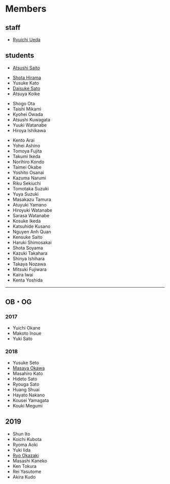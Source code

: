 # Members
<h2>staff</h2>
<ul>
 	<li id="ryuichiueda"><a href="https://lab.ueda.tech/?page_id=42">Ryuichi Ueda</a></li>
</ul>
<h2>students</h2>
<ul>
 	<li><a href="http://www.asrobot.me/">Atsushi Saito</a></li>
</ul>
<ul>
 	<li><a href="http://habatafuture.hatenablog.jp/" target="_blank" rel="noopener noreferrer">Shota Hirama</a></li>
 	<li>Yusuke Kato</li>
 	<li><a href="https://tiryoh.com/" target="_blank" rel="noopener noreferrer">Daisuke Sato</a></li>
 	<li>Atsuya Koike</li>
</ul>
<ul>
 	<li>Shogo Ota</li>
 	<li>Taishi Mikami</li>
 	<li>Kyohei Owada</li>
 	<li>Atsushi Kuwagata</li>
 	<li>Yuuki Watanabe</li>
 	<li>Hiroya Ishikawa</li>
</ul>
<ul>
 	<li><span class="s1">Kento Arai</span></li>
 	<li><span class="s1">Yohei Ashino</span></li>
 	<li><span class="s1">Tomoya Fujita</span></li>
 	<li><span class="s1">Takumi Ikeda</span></li>
 	<li>Norihiro Kondo</li>
 	<li><span class="s1">Taimei Okabe</span></li>
 	<li><span class="s1">Yoshito Osanai</span></li>
 	<li><span class="s1">Kazuma Narumi</span></li>
 	<li><span class="s1">Riku Sekiuchi</span></li>
 	<li>Tomotaka Suzuki</li>
 	<li>Yuya Suzuki</li>
 	<li><span class="s1">Masakazu Tamura</span></li>
 	<li>Atuyuki Yamano</li>
 	<li><span class="s1">Hiroyuki Watanabe</span></li>
 	<li><span class="s1">Sarasa Watanabe</span></li>
 	<li>Kosuke Ikeda</li>
 	<li>Katsuhide Kusano</li>
 	<li>Nguyen Anh Quan</li>
 	<li>Kensuke Saito</li>
 	<li>Haruki Shimosakai</li>
 	<li>Shota Soyama</li>
 	<li>Kazuki Takahara</li>
 	<li>Shinya Ishihara</li>
 	<li>Takaya Nozawa</li>
 	<li>Mitsuki Fujiwara</li>
 	<li>Kaira Iwai</li>
 	<li>Kenta Yoshida</li>
</ul>

<hr />

<h2>OB・OG</h2>
<h3>2017</h3>
<ul>
 	<li>Yuichi Okane</li>
 	<li>Makoto Inoue</li>
 	<li>Yuki Sato</li>
</ul>
<h3>2018</h3>
<ul>
 	<li>Yusuke Seto</li>
 	<li><a href="http://routecompass.net/member/okawa/" target="_blank" rel="noopener noreferrer">Masaya Okawa</a></li>
 	<li>Masahiro Kato</li>
 	<li>Hideto Sato</li>
 	<li>Ryouga Sato</li>
 	<li>Huang Shuai</li>
 	<li>Hayato Nakano</li>
 	<li>Kousei Yamagata</li>
 	<li>Kouki Megumi</li>
</ul>
<h2>2019</h2>
<ul>
 	<li>Shun Ito</li>
 	<li>Koichi Kubota</li>
 	<li>Ryoma Aoki</li>
 	<li>Yuki Iida</li>
 	<li><a href="https://zaki0929.github.io/">Ryo Okazaki</a></li>
 	<li>Masashi Kaneko</li>
 	<li><span class="s1">Ken Tokura</span></li>
 	<li><span class="s1">Rei Yasutome</span></li>
 	<li>Akira Kudo</li>
</ul>
